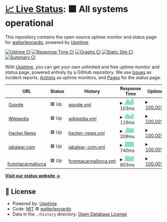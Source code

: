 # [📈 Live Status](https://demo.upptime.js.org): <!--live status--> **🟩 All systems operational**

This repository contains the open-source uptime monitor and status page for [walterleonardo](walii.es), powered by [Upptime](https://github.com/upptime/upptime).

[![Uptime CI](https://github.com/walterleonardo/monitor_web/workflows/Uptime%20CI/badge.svg)](https://github.com/walterleonardo/monitor_web/actions?query=workflow%3A%22Uptime+CI%22)
[![Response Time CI](https://github.com/walterleonardo/monitor_web/workflows/Response%20Time%20CI/badge.svg)](https://github.com/walterleonardo/monitor_web/actions?query=workflow%3A%22Response+Time+CI%22)
[![Graphs CI](https://github.com/walterleonardo/monitor_web/workflows/Graphs%20CI/badge.svg)](https://github.com/walterleonardo/monitor_web/actions?query=workflow%3A%22Graphs+CI%22)
[![Static Site CI](https://github.com/walterleonardo/monitor_web/workflows/Static%20Site%20CI/badge.svg)](https://github.com/walterleonardo/monitor_web/actions?query=workflow%3A%22Static+Site+CI%22)
[![Summary CI](https://github.com/walterleonardo/monitor_web/workflows/Summary%20CI/badge.svg)](https://github.com/walterleonardo/monitor_web/actions?query=workflow%3A%22Summary+CI%22)

With [Upptime](https://upptime.js.org), you can get your own unlimited and free uptime monitor and status page, powered entirely by a GitHub repository. We use [Issues](https://github.com/walterleonardo/monitor_web/issues) as incident reports, [Actions](https://github.com/walterleonardo/monitor_web/actions) as uptime monitors, and [Pages](https://demo.upptime.js.org) for the status page.

<!--start: status pages-->
<!-- This summary is generated by Upptime (https://github.com/upptime/upptime) -->
<!-- Do not edit this manually, your changes will be overwritten -->
<!-- prettier-ignore -->
| URL | Status | History | Response Time | Uptime |
| --- | ------ | ------- | ------------- | ------ |
| <img alt="" src="https://favicons.githubusercontent.com/www.google.com" height="13"> [Google](https://www.google.com) | 🟩 Up | [google.yml](https://github.com/walterleonardo/monitor_web/commits/HEAD/history/google.yml) | <details><summary><img alt="Response time graph" src="./graphs/google/response-time-week.png" height="20"> 103ms</summary><br><a href="https://walterleonardo.github.io/monitor_web/history/google"><img alt="Response time 116" src="https://img.shields.io/endpoint?url=https%3A%2F%2Fraw.githubusercontent.com%2Fwalterleonardo%2Fmonitor_web%2FHEAD%2Fapi%2Fgoogle%2Fresponse-time.json"></a><br><a href="https://walterleonardo.github.io/monitor_web/history/google"><img alt="24-hour response time 78" src="https://img.shields.io/endpoint?url=https%3A%2F%2Fraw.githubusercontent.com%2Fwalterleonardo%2Fmonitor_web%2FHEAD%2Fapi%2Fgoogle%2Fresponse-time-day.json"></a><br><a href="https://walterleonardo.github.io/monitor_web/history/google"><img alt="7-day response time 103" src="https://img.shields.io/endpoint?url=https%3A%2F%2Fraw.githubusercontent.com%2Fwalterleonardo%2Fmonitor_web%2FHEAD%2Fapi%2Fgoogle%2Fresponse-time-week.json"></a><br><a href="https://walterleonardo.github.io/monitor_web/history/google"><img alt="30-day response time 97" src="https://img.shields.io/endpoint?url=https%3A%2F%2Fraw.githubusercontent.com%2Fwalterleonardo%2Fmonitor_web%2FHEAD%2Fapi%2Fgoogle%2Fresponse-time-month.json"></a><br><a href="https://walterleonardo.github.io/monitor_web/history/google"><img alt="1-year response time 116" src="https://img.shields.io/endpoint?url=https%3A%2F%2Fraw.githubusercontent.com%2Fwalterleonardo%2Fmonitor_web%2FHEAD%2Fapi%2Fgoogle%2Fresponse-time-year.json"></a></details> | <details><summary><a href="https://walterleonardo.github.io/monitor_web/history/google">100.00%</a></summary><a href="https://walterleonardo.github.io/monitor_web/history/google"><img alt="All-time uptime 100.00%" src="https://img.shields.io/endpoint?url=https%3A%2F%2Fraw.githubusercontent.com%2Fwalterleonardo%2Fmonitor_web%2FHEAD%2Fapi%2Fgoogle%2Fuptime.json"></a><br><a href="https://walterleonardo.github.io/monitor_web/history/google"><img alt="24-hour uptime 100.00%" src="https://img.shields.io/endpoint?url=https%3A%2F%2Fraw.githubusercontent.com%2Fwalterleonardo%2Fmonitor_web%2FHEAD%2Fapi%2Fgoogle%2Fuptime-day.json"></a><br><a href="https://walterleonardo.github.io/monitor_web/history/google"><img alt="7-day uptime 100.00%" src="https://img.shields.io/endpoint?url=https%3A%2F%2Fraw.githubusercontent.com%2Fwalterleonardo%2Fmonitor_web%2FHEAD%2Fapi%2Fgoogle%2Fuptime-week.json"></a><br><a href="https://walterleonardo.github.io/monitor_web/history/google"><img alt="30-day uptime 100.00%" src="https://img.shields.io/endpoint?url=https%3A%2F%2Fraw.githubusercontent.com%2Fwalterleonardo%2Fmonitor_web%2FHEAD%2Fapi%2Fgoogle%2Fuptime-month.json"></a><br><a href="https://walterleonardo.github.io/monitor_web/history/google"><img alt="1-year uptime 100.00%" src="https://img.shields.io/endpoint?url=https%3A%2F%2Fraw.githubusercontent.com%2Fwalterleonardo%2Fmonitor_web%2FHEAD%2Fapi%2Fgoogle%2Fuptime-year.json"></a></details>
| <img alt="" src="https://favicons.githubusercontent.com/en.wikipedia.org" height="13"> [Wikipedia](https://en.wikipedia.org) | 🟩 Up | [wikipedia.yml](https://github.com/walterleonardo/monitor_web/commits/HEAD/history/wikipedia.yml) | <details><summary><img alt="Response time graph" src="./graphs/wikipedia/response-time-week.png" height="20"> 116ms</summary><br><a href="https://walterleonardo.github.io/monitor_web/history/wikipedia"><img alt="Response time 148" src="https://img.shields.io/endpoint?url=https%3A%2F%2Fraw.githubusercontent.com%2Fwalterleonardo%2Fmonitor_web%2FHEAD%2Fapi%2Fwikipedia%2Fresponse-time.json"></a><br><a href="https://walterleonardo.github.io/monitor_web/history/wikipedia"><img alt="24-hour response time 206" src="https://img.shields.io/endpoint?url=https%3A%2F%2Fraw.githubusercontent.com%2Fwalterleonardo%2Fmonitor_web%2FHEAD%2Fapi%2Fwikipedia%2Fresponse-time-day.json"></a><br><a href="https://walterleonardo.github.io/monitor_web/history/wikipedia"><img alt="7-day response time 116" src="https://img.shields.io/endpoint?url=https%3A%2F%2Fraw.githubusercontent.com%2Fwalterleonardo%2Fmonitor_web%2FHEAD%2Fapi%2Fwikipedia%2Fresponse-time-week.json"></a><br><a href="https://walterleonardo.github.io/monitor_web/history/wikipedia"><img alt="30-day response time 147" src="https://img.shields.io/endpoint?url=https%3A%2F%2Fraw.githubusercontent.com%2Fwalterleonardo%2Fmonitor_web%2FHEAD%2Fapi%2Fwikipedia%2Fresponse-time-month.json"></a><br><a href="https://walterleonardo.github.io/monitor_web/history/wikipedia"><img alt="1-year response time 148" src="https://img.shields.io/endpoint?url=https%3A%2F%2Fraw.githubusercontent.com%2Fwalterleonardo%2Fmonitor_web%2FHEAD%2Fapi%2Fwikipedia%2Fresponse-time-year.json"></a></details> | <details><summary><a href="https://walterleonardo.github.io/monitor_web/history/wikipedia">100.00%</a></summary><a href="https://walterleonardo.github.io/monitor_web/history/wikipedia"><img alt="All-time uptime 100.00%" src="https://img.shields.io/endpoint?url=https%3A%2F%2Fraw.githubusercontent.com%2Fwalterleonardo%2Fmonitor_web%2FHEAD%2Fapi%2Fwikipedia%2Fuptime.json"></a><br><a href="https://walterleonardo.github.io/monitor_web/history/wikipedia"><img alt="24-hour uptime 100.00%" src="https://img.shields.io/endpoint?url=https%3A%2F%2Fraw.githubusercontent.com%2Fwalterleonardo%2Fmonitor_web%2FHEAD%2Fapi%2Fwikipedia%2Fuptime-day.json"></a><br><a href="https://walterleonardo.github.io/monitor_web/history/wikipedia"><img alt="7-day uptime 100.00%" src="https://img.shields.io/endpoint?url=https%3A%2F%2Fraw.githubusercontent.com%2Fwalterleonardo%2Fmonitor_web%2FHEAD%2Fapi%2Fwikipedia%2Fuptime-week.json"></a><br><a href="https://walterleonardo.github.io/monitor_web/history/wikipedia"><img alt="30-day uptime 100.00%" src="https://img.shields.io/endpoint?url=https%3A%2F%2Fraw.githubusercontent.com%2Fwalterleonardo%2Fmonitor_web%2FHEAD%2Fapi%2Fwikipedia%2Fuptime-month.json"></a><br><a href="https://walterleonardo.github.io/monitor_web/history/wikipedia"><img alt="1-year uptime 100.00%" src="https://img.shields.io/endpoint?url=https%3A%2F%2Fraw.githubusercontent.com%2Fwalterleonardo%2Fmonitor_web%2FHEAD%2Fapi%2Fwikipedia%2Fuptime-year.json"></a></details>
| <img alt="" src="https://favicons.githubusercontent.com/news.ycombinator.com" height="13"> [Hacker News](https://news.ycombinator.com) | 🟩 Up | [hacker-news.yml](https://github.com/walterleonardo/monitor_web/commits/HEAD/history/hacker-news.yml) | <details><summary><img alt="Response time graph" src="./graphs/hacker-news/response-time-week.png" height="20"> 209ms</summary><br><a href="https://walterleonardo.github.io/monitor_web/history/hacker-news"><img alt="Response time 174" src="https://img.shields.io/endpoint?url=https%3A%2F%2Fraw.githubusercontent.com%2Fwalterleonardo%2Fmonitor_web%2FHEAD%2Fapi%2Fhacker-news%2Fresponse-time.json"></a><br><a href="https://walterleonardo.github.io/monitor_web/history/hacker-news"><img alt="24-hour response time 84" src="https://img.shields.io/endpoint?url=https%3A%2F%2Fraw.githubusercontent.com%2Fwalterleonardo%2Fmonitor_web%2FHEAD%2Fapi%2Fhacker-news%2Fresponse-time-day.json"></a><br><a href="https://walterleonardo.github.io/monitor_web/history/hacker-news"><img alt="7-day response time 209" src="https://img.shields.io/endpoint?url=https%3A%2F%2Fraw.githubusercontent.com%2Fwalterleonardo%2Fmonitor_web%2FHEAD%2Fapi%2Fhacker-news%2Fresponse-time-week.json"></a><br><a href="https://walterleonardo.github.io/monitor_web/history/hacker-news"><img alt="30-day response time 183" src="https://img.shields.io/endpoint?url=https%3A%2F%2Fraw.githubusercontent.com%2Fwalterleonardo%2Fmonitor_web%2FHEAD%2Fapi%2Fhacker-news%2Fresponse-time-month.json"></a><br><a href="https://walterleonardo.github.io/monitor_web/history/hacker-news"><img alt="1-year response time 174" src="https://img.shields.io/endpoint?url=https%3A%2F%2Fraw.githubusercontent.com%2Fwalterleonardo%2Fmonitor_web%2FHEAD%2Fapi%2Fhacker-news%2Fresponse-time-year.json"></a></details> | <details><summary><a href="https://walterleonardo.github.io/monitor_web/history/hacker-news">100.00%</a></summary><a href="https://walterleonardo.github.io/monitor_web/history/hacker-news"><img alt="All-time uptime 100.00%" src="https://img.shields.io/endpoint?url=https%3A%2F%2Fraw.githubusercontent.com%2Fwalterleonardo%2Fmonitor_web%2FHEAD%2Fapi%2Fhacker-news%2Fuptime.json"></a><br><a href="https://walterleonardo.github.io/monitor_web/history/hacker-news"><img alt="24-hour uptime 100.00%" src="https://img.shields.io/endpoint?url=https%3A%2F%2Fraw.githubusercontent.com%2Fwalterleonardo%2Fmonitor_web%2FHEAD%2Fapi%2Fhacker-news%2Fuptime-day.json"></a><br><a href="https://walterleonardo.github.io/monitor_web/history/hacker-news"><img alt="7-day uptime 100.00%" src="https://img.shields.io/endpoint?url=https%3A%2F%2Fraw.githubusercontent.com%2Fwalterleonardo%2Fmonitor_web%2FHEAD%2Fapi%2Fhacker-news%2Fuptime-week.json"></a><br><a href="https://walterleonardo.github.io/monitor_web/history/hacker-news"><img alt="30-day uptime 100.00%" src="https://img.shields.io/endpoint?url=https%3A%2F%2Fraw.githubusercontent.com%2Fwalterleonardo%2Fmonitor_web%2FHEAD%2Fapi%2Fhacker-news%2Fuptime-month.json"></a><br><a href="https://walterleonardo.github.io/monitor_web/history/hacker-news"><img alt="1-year uptime 100.00%" src="https://img.shields.io/endpoint?url=https%3A%2F%2Fraw.githubusercontent.com%2Fwalterleonardo%2Fmonitor_web%2FHEAD%2Fapi%2Fhacker-news%2Fuptime-year.json"></a></details>
| <img alt="" src="https://favicons.githubusercontent.com/iabalear.com" height="13"> [iabalear.com](https://iabalear.com) | 🟩 Up | [iabalear-com.yml](https://github.com/walterleonardo/monitor_web/commits/HEAD/history/iabalear-com.yml) | <details><summary><img alt="Response time graph" src="./graphs/iabalear-com/response-time-week.png" height="20"> 740ms</summary><br><a href="https://walterleonardo.github.io/monitor_web/history/iabalear-com"><img alt="Response time 786" src="https://img.shields.io/endpoint?url=https%3A%2F%2Fraw.githubusercontent.com%2Fwalterleonardo%2Fmonitor_web%2FHEAD%2Fapi%2Fiabalear-com%2Fresponse-time.json"></a><br><a href="https://walterleonardo.github.io/monitor_web/history/iabalear-com"><img alt="24-hour response time 886" src="https://img.shields.io/endpoint?url=https%3A%2F%2Fraw.githubusercontent.com%2Fwalterleonardo%2Fmonitor_web%2FHEAD%2Fapi%2Fiabalear-com%2Fresponse-time-day.json"></a><br><a href="https://walterleonardo.github.io/monitor_web/history/iabalear-com"><img alt="7-day response time 740" src="https://img.shields.io/endpoint?url=https%3A%2F%2Fraw.githubusercontent.com%2Fwalterleonardo%2Fmonitor_web%2FHEAD%2Fapi%2Fiabalear-com%2Fresponse-time-week.json"></a><br><a href="https://walterleonardo.github.io/monitor_web/history/iabalear-com"><img alt="30-day response time 778" src="https://img.shields.io/endpoint?url=https%3A%2F%2Fraw.githubusercontent.com%2Fwalterleonardo%2Fmonitor_web%2FHEAD%2Fapi%2Fiabalear-com%2Fresponse-time-month.json"></a><br><a href="https://walterleonardo.github.io/monitor_web/history/iabalear-com"><img alt="1-year response time 786" src="https://img.shields.io/endpoint?url=https%3A%2F%2Fraw.githubusercontent.com%2Fwalterleonardo%2Fmonitor_web%2FHEAD%2Fapi%2Fiabalear-com%2Fresponse-time-year.json"></a></details> | <details><summary><a href="https://walterleonardo.github.io/monitor_web/history/iabalear-com">100.00%</a></summary><a href="https://walterleonardo.github.io/monitor_web/history/iabalear-com"><img alt="All-time uptime 100.00%" src="https://img.shields.io/endpoint?url=https%3A%2F%2Fraw.githubusercontent.com%2Fwalterleonardo%2Fmonitor_web%2FHEAD%2Fapi%2Fiabalear-com%2Fuptime.json"></a><br><a href="https://walterleonardo.github.io/monitor_web/history/iabalear-com"><img alt="24-hour uptime 100.00%" src="https://img.shields.io/endpoint?url=https%3A%2F%2Fraw.githubusercontent.com%2Fwalterleonardo%2Fmonitor_web%2FHEAD%2Fapi%2Fiabalear-com%2Fuptime-day.json"></a><br><a href="https://walterleonardo.github.io/monitor_web/history/iabalear-com"><img alt="7-day uptime 100.00%" src="https://img.shields.io/endpoint?url=https%3A%2F%2Fraw.githubusercontent.com%2Fwalterleonardo%2Fmonitor_web%2FHEAD%2Fapi%2Fiabalear-com%2Fuptime-week.json"></a><br><a href="https://walterleonardo.github.io/monitor_web/history/iabalear-com"><img alt="30-day uptime 100.00%" src="https://img.shields.io/endpoint?url=https%3A%2F%2Fraw.githubusercontent.com%2Fwalterleonardo%2Fmonitor_web%2FHEAD%2Fapi%2Fiabalear-com%2Fuptime-month.json"></a><br><a href="https://walterleonardo.github.io/monitor_web/history/iabalear-com"><img alt="1-year uptime 100.00%" src="https://img.shields.io/endpoint?url=https%3A%2F%2Fraw.githubusercontent.com%2Fwalterleonardo%2Fmonitor_web%2FHEAD%2Fapi%2Fiabalear-com%2Fuptime-year.json"></a></details>
| <img alt="" src="https://favicons.githubusercontent.com/fcrentacarmallorca.com" height="13"> [fcrentacarmallorca](https://fcrentacarmallorca.com) | 🟩 Up | [fcrentacarmallorca.yml](https://github.com/walterleonardo/monitor_web/commits/HEAD/history/fcrentacarmallorca.yml) | <details><summary><img alt="Response time graph" src="./graphs/fcrentacarmallorca/response-time-week.png" height="20"> 803ms</summary><br><a href="https://walterleonardo.github.io/monitor_web/history/fcrentacarmallorca"><img alt="Response time 877" src="https://img.shields.io/endpoint?url=https%3A%2F%2Fraw.githubusercontent.com%2Fwalterleonardo%2Fmonitor_web%2FHEAD%2Fapi%2Ffcrentacarmallorca%2Fresponse-time.json"></a><br><a href="https://walterleonardo.github.io/monitor_web/history/fcrentacarmallorca"><img alt="24-hour response time 1012" src="https://img.shields.io/endpoint?url=https%3A%2F%2Fraw.githubusercontent.com%2Fwalterleonardo%2Fmonitor_web%2FHEAD%2Fapi%2Ffcrentacarmallorca%2Fresponse-time-day.json"></a><br><a href="https://walterleonardo.github.io/monitor_web/history/fcrentacarmallorca"><img alt="7-day response time 803" src="https://img.shields.io/endpoint?url=https%3A%2F%2Fraw.githubusercontent.com%2Fwalterleonardo%2Fmonitor_web%2FHEAD%2Fapi%2Ffcrentacarmallorca%2Fresponse-time-week.json"></a><br><a href="https://walterleonardo.github.io/monitor_web/history/fcrentacarmallorca"><img alt="30-day response time 850" src="https://img.shields.io/endpoint?url=https%3A%2F%2Fraw.githubusercontent.com%2Fwalterleonardo%2Fmonitor_web%2FHEAD%2Fapi%2Ffcrentacarmallorca%2Fresponse-time-month.json"></a><br><a href="https://walterleonardo.github.io/monitor_web/history/fcrentacarmallorca"><img alt="1-year response time 877" src="https://img.shields.io/endpoint?url=https%3A%2F%2Fraw.githubusercontent.com%2Fwalterleonardo%2Fmonitor_web%2FHEAD%2Fapi%2Ffcrentacarmallorca%2Fresponse-time-year.json"></a></details> | <details><summary><a href="https://walterleonardo.github.io/monitor_web/history/fcrentacarmallorca">100.00%</a></summary><a href="https://walterleonardo.github.io/monitor_web/history/fcrentacarmallorca"><img alt="All-time uptime 100.00%" src="https://img.shields.io/endpoint?url=https%3A%2F%2Fraw.githubusercontent.com%2Fwalterleonardo%2Fmonitor_web%2FHEAD%2Fapi%2Ffcrentacarmallorca%2Fuptime.json"></a><br><a href="https://walterleonardo.github.io/monitor_web/history/fcrentacarmallorca"><img alt="24-hour uptime 100.00%" src="https://img.shields.io/endpoint?url=https%3A%2F%2Fraw.githubusercontent.com%2Fwalterleonardo%2Fmonitor_web%2FHEAD%2Fapi%2Ffcrentacarmallorca%2Fuptime-day.json"></a><br><a href="https://walterleonardo.github.io/monitor_web/history/fcrentacarmallorca"><img alt="7-day uptime 100.00%" src="https://img.shields.io/endpoint?url=https%3A%2F%2Fraw.githubusercontent.com%2Fwalterleonardo%2Fmonitor_web%2FHEAD%2Fapi%2Ffcrentacarmallorca%2Fuptime-week.json"></a><br><a href="https://walterleonardo.github.io/monitor_web/history/fcrentacarmallorca"><img alt="30-day uptime 100.00%" src="https://img.shields.io/endpoint?url=https%3A%2F%2Fraw.githubusercontent.com%2Fwalterleonardo%2Fmonitor_web%2FHEAD%2Fapi%2Ffcrentacarmallorca%2Fuptime-month.json"></a><br><a href="https://walterleonardo.github.io/monitor_web/history/fcrentacarmallorca"><img alt="1-year uptime 100.00%" src="https://img.shields.io/endpoint?url=https%3A%2F%2Fraw.githubusercontent.com%2Fwalterleonardo%2Fmonitor_web%2FHEAD%2Fapi%2Ffcrentacarmallorca%2Fuptime-year.json"></a></details>

<!--end: status pages-->

[**Visit our status website →**](https://demo.upptime.js.org)

## 📄 License

- Powered by: [Upptime](https://github.com/upptime/upptime)
- Code: [MIT](./LICENSE) © [walterleonardo](walii.es)
- Data in the `./history` directory: [Open Database License](https://opendatacommons.org/licenses/odbl/1-0/)
